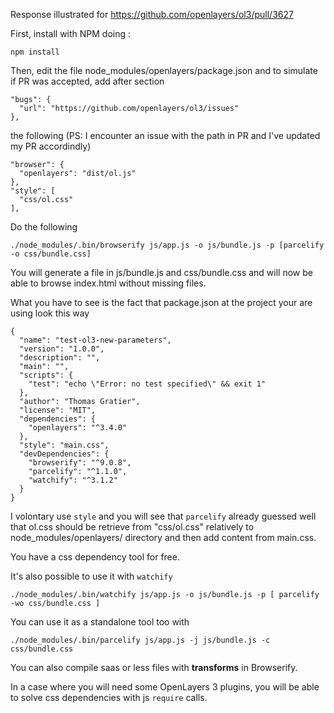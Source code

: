 Response illustrated for https://github.com/openlayers/ol3/pull/3627

First, install with NPM doing :

    npm install

Then, edit the file node_modules/openlayers/package.json and to simulate if PR was accepted, add after section

    "bugs": {
      "url": "https://github.com/openlayers/ol3/issues"
    },

the following (PS: I encounter an issue with the path in PR and I've updated my PR accordindly)

    "browser": {
      "openlayers": "dist/ol.js"
    },
    "style": [
      "css/ol.css"
    ],

Do the following

    ./node_modules/.bin/browserify js/app.js -o js/bundle.js -p [parcelify -o css/bundle.css]

You will generate a file in js/bundle.js and css/bundle.css and will now be able to browse index.html without missing files.

What you have to see is the fact that package.json at the project your are using look this way

    {
      "name": "test-ol3-new-parameters",
      "version": "1.0.0",
      "description": "",
      "main": "",
      "scripts": {
        "test": "echo \"Error: no test specified\" && exit 1"
      },
      "author": "Thomas Gratier",
      "license": "MIT",
      "dependencies": {
        "openlayers": "^3.4.0"
      },
      "style": "main.css",
      "devDependencies": {
        "browserify": "^9.0.8",
        "parcelify": "^1.1.0",
        "watchify": "^3.1.2"
      }
    }

I volontary use `style` and you will see that `parcelify` already guessed well that ol.css should be retrieve from "css/ol.css" relatively to node_modules/openlayers/ directory and then add content from main.css.

You have a css dependency tool for free.

It's also possible to use it with `watchify`

    ./node_modules/.bin/watchify js/app.js -o js/bundle.js -p [ parcelify -wo css/bundle.css ]

You can use it as a standalone tool too with

    ./node_modules/.bin/parcelify js/app.js -j js/bundle.js -c css/bundle.css

You can also compile saas or less files with **transforms** in Browserify.

In a case where you will need some OpenLayers 3 plugins, you will be able to solve css dependencies with js `require` calls.
